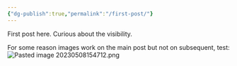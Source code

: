```yaml
---
{"dg-publish":true,"permalink":"/first-post/"}
---
```


First post here. Curious about the visibility.

For some reason images work on the main post but not on subsequent, test:
![Pasted image 20230508154712.png](/img/user/img/Pasted%20image%2020230508154712.png)